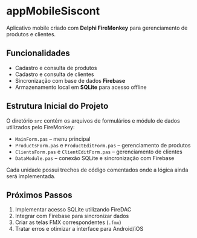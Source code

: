 # appMobileSiscont

Aplicativo mobile criado com **Delphi FireMonkey** para gerenciamento de produtos e clientes.

## Funcionalidades

- Cadastro e consulta de produtos
- Cadastro e consulta de clientes
- Sincronização com base de dados **Firebase**
- Armazenamento local em **SQLite** para acesso offline

## Estrutura Inicial do Projeto

O diretório `src` contém os arquivos de formulários e módulo de dados utilizados pelo FireMonkey:

- `MainForm.pas` – menu principal
- `ProductsForm.pas` e `ProductEditForm.pas` – gerenciamento de produtos
- `ClientsForm.pas` e `ClientEditForm.pas` – gerenciamento de clientes
- `DataModule.pas` – conexão SQLite e sincronização com Firebase

Cada unidade possui trechos de código comentados onde a lógica ainda será implementada.

## Próximos Passos

1. Implementar acesso SQLite utilizando FireDAC
2. Integrar com Firebase para sincronizar dados
3. Criar as telas FMX correspondentes (`.fmx`)
4. Tratar erros e otimizar a interface para Android/iOS

